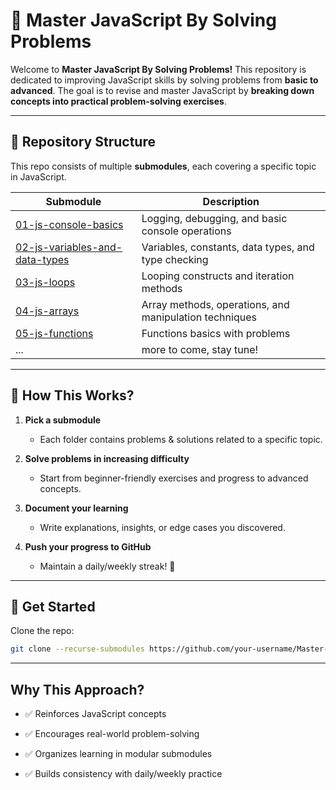# 🚀 Master JavaScript By Solving Problems  

Welcome to **Master JavaScript By Solving Problems!** This repository is dedicated to improving JavaScript skills by solving problems from **basic to advanced**. The goal is to revise and master JavaScript by **breaking down concepts into practical problem-solving exercises**.  

---

## 📂 Repository Structure  

This repo consists of multiple **submodules**, each covering a specific topic in JavaScript.  

| Submodule | Description |
|-----------|------------|
| [01-js-console-basics](https://github.com/anirudha-8/js-console-basics.git) | Logging, debugging, and basic console operations |
| [02-js-variables-and-data-types](https://github.com/anirudha-8/js-variables-and-data-types.git) | Variables, constants, data types, and type checking |
| [03-js-loops](https://github.com/anirudha-8/js-loops.git) | Looping constructs and iteration methods |
| [04-js-arrays](https://github.com/anirudha-8/js-arrays.git) | Array methods, operations, and manipulation techniques |
| [05-js-functions](https://github.com/anirudha-8/js-functions.git) | Functions basics with problems |
| ... | more to come, stay tune! |

---

## 📖 How This Works?  

1. **Pick a submodule**  
   - Each folder contains problems & solutions related to a specific topic.  

2. **Solve problems in increasing difficulty**  
   - Start from beginner-friendly exercises and progress to advanced concepts.  

3. **Document your learning**  
   - Write explanations, insights, or edge cases you discovered.  

4. **Push your progress to GitHub**  
   - Maintain a daily/weekly streak! 🚀  

---

## 📌 Get Started  

Clone the repo:  

```bash
git clone --recurse-submodules https://github.com/your-username/Master-JavaScript-By-Solving-Problems.git
```

---

## Why This Approach?

- ✅ Reinforces JavaScript concepts

- ✅ Encourages real-world problem-solving

- ✅ Organizes learning in modular submodules

- ✅ Builds consistency with daily/weekly practice

